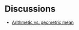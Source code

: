 # Discussions

- [Arithmetic vs. geometric mean]( https://www.statalist.org/forums/forum/general-stata-discussion/general/1444001-very-different-results-on-geometric-mean-stata-vs-excel?p=1444013#post1444013)
